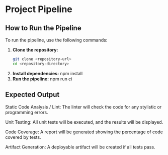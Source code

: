# Project Pipeline

## How to Run the Pipeline

To run the pipeline, use the following commands:

1. **Clone the repository:**
   ```sh
   git clone <repository-url>
   cd <repository-directory>

2. **Install dependencies:**
    npm install
3. **Run the pipeline:**
    npm run ci

## Expected Output

Static Code Analysis / Lint: The linter will check the code for any stylistic or programming errors.

Unit Testing: All unit tests will be executed, and the results will be displayed.

Code Coverage: A report will be generated showing the percentage of code covered by tests.

Artifact Generation: A deployable artifact will be created if all tests pass.
